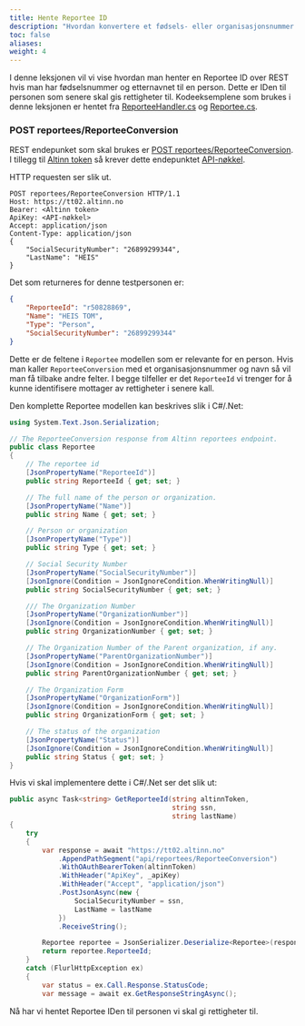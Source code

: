 ```yaml
---
title: Hente Reportee ID
description: "Hvordan konvertere et fødsels- eller organisasjonsnummer til en Altinn Reportee ID"
toc: false
aliases:
weight: 4
---
```

I denne leksjonen vil vi vise hvordan man henter en Reportee ID over REST hvis man har fødselsnummer og etternavnet til en person.
Dette er IDen til personen som senere skal gis rettigheter til.
Kodeeksemplene som brukes i denne leksjonen er hentet fra [ReporteeHandler.cs](https://github.com/Altinn/altinn2-test-apiclient/blob/main/src/Handlers/ReporteeHandler.cs) og 
[Reportee.cs](https://github.com/Altinn/altinn2-test-apiclient/blob/main/src/Models/Reportee.cs).

### POST reportees/ReporteeConversion
REST endepunket som skal brukes er [POST reportees/ReporteeConversion](https://altinn.no/api/Help/Api/POST-reportees-ReporteeConversion).
I tillegg til [Altinn token](/docs/api/rest/kom-i-gang/tutorial-sluttbrukersystem/altinn-token/) så krever dette endepunktet [API-nøkkel](/docs/api/rest/kom-i-gang/tutorial-sluttbrukersystem/forarbeid/#api-nøkkel-fra-altinn).

HTTP requesten ser slik ut.
```http
POST reportees/ReporteeConversion HTTP/1.1
Host: https://tt02.altinn.no
Bearer: <Altinn token>
ApiKey: <API-nøkkel>
Accept: application/json
Content-Type: application/json
{
    "SocialSecurityNumber": "26899299344",
    "LastName": "HEIS"
}
```
Det som returneres for denne testpersonen er:

```json
{
    "ReporteeId": "r50828869",
    "Name": "HEIS TOM",
    "Type": "Person",
    "SocialSecurityNumber": "26899299344"
}
``` 

Dette er de feltene i `Reportee` modellen som er relevante for en person.
Hvis man kaller `ReporteeConversion` med et organisasjonsnummer og navn så vil man få tilbake andre felter.
I begge tilfeller er det `ReporteeId` vi trenger for å kunne identifisere mottager av rettigheter i senere kall.

Den komplette Reportee modellen kan beskrives slik i C#/.Net:
```cs
using System.Text.Json.Serialization;

// The ReporteeConversion response from Altinn reportees endpoint.
public class Reportee
{
    // The reportee id
    [JsonPropertyName("ReporteeId")]
    public string ReporteeId { get; set; }

    // The full name of the person or organization.
    [JsonPropertyName("Name")]
    public string Name { get; set; }

    // Person or organization
    [JsonPropertyName("Type")]
    public string Type { get; set; }

    // Social Security Number
    [JsonPropertyName("SocialSecurityNumber")]
    [JsonIgnore(Condition = JsonIgnoreCondition.WhenWritingNull)]
    public string SocialSecurityNumber { get; set; }

    /// The Organization Number
    [JsonPropertyName("OrganizationNumber")]
    [JsonIgnore(Condition = JsonIgnoreCondition.WhenWritingNull)]
    public string OrganizationNumber { get; set; }

    // The Organization Number of the Parent organization, if any.
    [JsonPropertyName("ParentOrganizationNumber")]
    [JsonIgnore(Condition = JsonIgnoreCondition.WhenWritingNull)]
    public string ParentOrganizationNumber { get; set; }

    // The Organization Form
    [JsonPropertyName("OrganizationForm")]
    [JsonIgnore(Condition = JsonIgnoreCondition.WhenWritingNull)]
    public string OrganizationForm { get; set; }

    // The status of the organization
    [JsonPropertyName("Status")]
    [JsonIgnore(Condition = JsonIgnoreCondition.WhenWritingNull)]
    public string Status { get; set; }
}
```

Hvis vi skal implementere dette i C#/.Net ser det slik ut:

```cs
public async Task<string> GetReporteeId(string altinnToken,
                                        string ssn,
                                        string lastName)
{
    try
    {
        var response = await "https://tt02.altinn.no"
            .AppendPathSegment("api/reportees/ReporteeConversion")
            .WithOAuthBearerToken(altinnToken)
            .WithHeader("ApiKey", _apiKey)
            .WithHeader("Accept", "application/json")
            .PostJsonAsync(new {
                SocialSecurityNumber = ssn,
                LastName = lastName 
            })
            .ReceiveString();

        Reportee reportee = JsonSerializer.Deserialize<Reportee>(response);
        return reportee.ReporteeId;
    }
    catch (FlurlHttpException ex)
    {
        var status = ex.Call.Response.StatusCode;
        var message = await ex.GetResponseStringAsync();
```

Nå har vi hentet Reportee IDen til personen vi skal gi rettigheter til.
